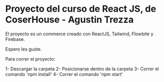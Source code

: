 # Proyecto del curso de React JS, de CoserHouse - Agustin Trezza

El proyecto es un commerce creado con ReactJS, Tailwind, Flowbite y Firebase.

Espero les guste.

Para correr el proyecto:

1- Descargar la carpeta
2- Posicionarse dentro de la carpeta
3- Correr el comando 'npm install'
4- Correr el comando 'npm start'

